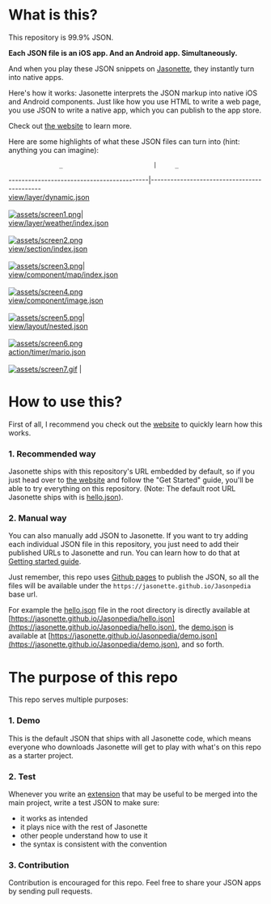 # What is this?
This repository is 99.9% JSON.

**Each JSON file is an iOS app. And an Android app. Simultaneously.**

And when you play these JSON snippets on [Jasonette](https://www.jasonette.com), they instantly turn into native apps.

Here's how it works: Jasonette interprets the JSON markup into native iOS and Android components. Just like how you use HTML to write a web page, you use JSON to write a native app, which you can publish to the app store.

Check out [the website](https://www.jasonette.com) to learn more.

Here are some highlights of what these JSON files can turn into (hint: anything you can imagine):

                  _                         |     _                                        
-------------------------------------------|--------------------------------------------
<br>[view/layer/dynamic.json](view/layer/dynamic.json)<br><br>[![assets/screen1.png](assets/screen1.png)](view/layer/dynamic.json)|<br> [view/layer/weather/index.json](view/layer/weather/index.json)<br><br>[![assets/screen2.png](assets/screen2.png)](view/layer/weather/index.json)
<br>[view/section/index.json](view/section/index.json)<br><br>[![assets/screen3.png](assets/screen3.png)](view/section/index.json)|<br> [view/component/map/index.json](view/component/map/index.json)<br><br>[![assets/screen4.png](assets/screen4.png)](view/component/map/index.json)
<br>[view/component/image.json](view/component/image/index.json)<br><br>[![assets/screen5.png](assets/screen5.png)](view/component/image/index.json)|<br> [view/layout/nested.json](view/layout/nested.json)<br><br>[![assets/screen6.png](assets/screen6.png)](view/layout/nested.json)
<br>[action/timer/mario.json](action/timer/mario.json)<br><br>[![assets/screen7.gif](assets/screen7.gif)](action/timer/mario.json)      |                                            

# How to use this?

First of all, I recommend you check out the [website](https://www.jasonette.com) to quickly learn how this works.

### 1. Recommended way
Jasonette ships with this repository's URL embedded by default, so if you just head over to [the website](https://www.jasonette.com) and follow the "Get Started" guide, you'll be able to try everything on this repository. (Note: The default root URL Jasonette ships with is [hello.json](https://github.com/Jasonette/Jasonpedia/blob/gh-pages/hello.json)).

### 2. Manual way
You can also manually add JSON to Jasonette. If you want to try adding each individual JSON file in this repository, you just need to add their published URLs to Jasonette and run. You can learn how to do that at [Getting started guide](https://jasonette.github.io/documentation).

Just remember, this repo uses [Github pages](https://pages.github.com) to publish the JSON, so all the files will be available under the `https://jasonette.github.io/Jasonpedia` base url.

For example the [hello.json](https://github.com/Jasonette/Jasonpedia/blob/gh-pages/hello.json) file in the root directory is directly available at [https://jasonette.github.io/Jasonpedia/hello.json](https://jasonette.github.io/Jasonpedia/hello.json), the [demo.json](https://github.com/Jasonette/Jasonpedia/blob/gh-pages/demo.json) is available at [https://jasonette.github.io/Jasonpedia/demo.json](https://jasonette.github.io/Jasonpedia/demo.json), and so forth.

# The purpose of this repo
This repo serves multiple purposes:

### 1. Demo
This is the default JSON that ships with all Jasonette code, which means everyone who downloads Jasonette will get to play with what's on this repo as a starter project.

### 2. Test
Whenever you write an [extension](https://jasonette.github.io/documentation/advanced/#extension) that may be useful to be merged into the main project,  write a test JSON to make sure:
  - it works as intended
  - it plays nice with the rest of Jasonette
  - other people understand how to use it
  - the syntax is consistent with the convention

### 3. Contribution
Contribution is encouraged for this repo. Feel free to share your JSON apps by sending pull requests.
